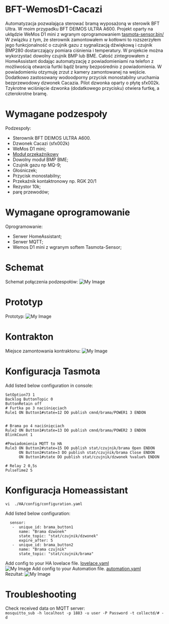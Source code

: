 # BFT-WemosD1-Cacazi
Automatyzacja pozwalająca sterować bramą wyposażoną w sterowik BFT Ultra. W moim przypadku BFT DEIMOS ULTRA A600.
Projekt oparty na ukłądzie WeMos D1 mini z wgranym oprogramowaniem <a href="https://ota.tasmota.com/tasmota/release/tasmota-sensors.bin">tasmota-sensor.bin/</a>
W związku z tym, że sterownik zamontowałem w kotłowni to rozszerzyłem jego funkcjonalność o czujnik gazu z sygnalizacją dźwiękową i czujnik BMP280 dostarczający pomiara ciśnienia i temperatury. W projekcie można wykorzystać dowolny czujnik BMP lub BME.
Całość zintegrowałem z HomeAssistant dodając automatyzację z powiadomieniami na telefon z możliwością otwarcia furtki bądź bramy bezpośrednio z powiadomienia. W powiadomieniu otzymuję zrzut z kamery zamontowanej na wejście.
Dodatkowo zastosowany wodoodporny przycisk monostabilny uruchamia bezprzewodowy dzwonek Cacazia. Pilot dzwonka oparty o płytę sfx002k.
Tzykrotne wciśnięcie dzwonka (dodatkowego przycisku) otwiera furtkę, a czterokrotne bramę.

# Wymagane podzespoły
Podzespoły:
- Sterownik BFT DEIMOS ULTRA A600.
- Dzwonek Cacazi (sfx002k)
- WeMos D1 mini;
- <a href="https://pl.aliexpress.com/item/1624699191.html?spm=a2g0o.order_detail.order_detail_item.13.730643ce0oZFCj&gatewayAdapt=glo2pol">Moduł przekaźnikowy</a>
- Dowolny moduł BMP BME;
- Czujnik gazu np MQ-9;
- Głośniczek; 
- Przycisk monostabilny;
- Przekaźnik kontaktronowy np. RGK 20/1
- Rezystor 10k;
- parę przewodów;

# Wymagane oprogramowanie
Oprogramowanie:
- Serwer HomeAssistant;
- Serwer MQTT;
- Wemos D1 mini z wgranym softem Tasmota-Sensor;

# Schemat
Schemat połączenia podzespołów:
![My Image](Schemat_brama.jpg)

# Prototyp
Prototyp:
![My Image](Prototyp.jpg)
# Kontrakton
Miejsce zamontowania kontraktonu:
![My Image](Kontrakton.jpg)

# Konfiguracja Tasmota
Add listed below configuration in console:
```shell
SetOption73 1
Backlog ButtonTopic 0
ButtonRetain off
# Furtka po 3 naciśnięciach
Rule1 ON Button1#state=12 DO publish cmnd/brama/POWER1 3 ENDON


# Brama po 4 naciśnięciach
Rule2 ON Button1#state=13 DO publish cmnd/brama/POWER2 3 ENDON
BlinkCount 1

#Powiadomienia MQTT to HA
Rule3 ON Button2#state=15 DO publish stat/czujnik/brama Open ENDON
      ON Button2#state=3 DO publish stat/czujnik/brama Close ENDON
      ON Button1#state DO publish stat/czujnik/dzwonek %value% ENDON

# Relay 2 0,5s
PulseTime2 5
```

# Konfiguracja Homeassistant
`vi  ./HA/config/configuration.yaml`

Add listed below configuration:
```shell
  sensor:
   -  unique_id: brama_button1
      name: "Brama dzwonek"
      state_topic: "stat/czujnik/dzwonek"
      expire_after: 5
   -  unique_id: brama_button2
      name: "Brama czujnik"
      state_topic: "stat/czujnik/brama"
```
Add config to your HA lovelace file.
[lovelace.yaml](lovelace.yaml) \
![My Image](HA_brama.jpg)
Add config to your Automation file.
[automation.yaml](automation.yaml) \
Rezultat:
![My Image](Powiadomienie.jpg)

# Troubleshooting
Check received data on MQTT server: \
 `mosquitto_sub -h localhost -p 1883 -u user -P Password -t collectd/# -d`
